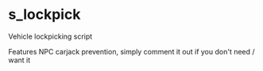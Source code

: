 # s_lockpick
Vehicle lockpicking script  

Features NPC carjack prevention, simply comment it out if you don't need / want it
